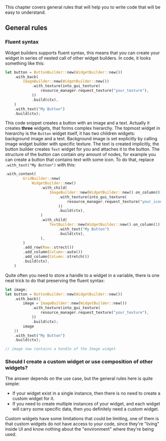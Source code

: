 This chapter covers general rules that will help you to write code that will be easy to understand.

## General rules

### Fluent syntax

Widget builders supports fluent syntax, this means that you can create your widget in series of nested 
call of other widget builders. In code, it looks something like this:

```rust
let button = ButtonBuilder::new(WidgetBuilder::new())
    .with_back(
        ImageBuilder::new(WidgetBuilder::new())
            .with_texture(into_gui_texture(
                resource_manager.request_texture("your_texture"),
            ))
            .build(ctx),
    )
    .with_text("My Button")
    .build(ctx);
```

This code snippet creates a button with an image and a text. Actually it creates **three** widgets, that forms 
complex hierarchy. The topmost widget in hierarchy is the `Button` widget itself, it has two children widgets:
background image and a text. Background image is set explicitly by calling image widget builder with specific 
texture. The text is created implicitly, the button builder creates `Text` widget for you and attaches it to 
the button. The structure of the button can contain _any_ amount of nodes, for example you can create a button
that contains text with some icon. To do that, replace `.with_text("My Button")` with this:

```rust
.with_content(
        GridBuilder::new(
            WidgetBuilder::new()
                .with_child(
                    ImageBuilder::new(WidgetBuilder::new().on_column(0))
                        .with_texture(into_gui_texture(
                            resource_manager.request_texture("your_icon"),
                        ))
                        .build(ctx),
                )
                .with_child(
                    TextBuilder::new(WidgetBuilder::new().on_column(1))
                        .with_text("My Button")
                        .build(ctx),
                ),
        )
        .add_row(Row::strect())
        .add_column(Column::auto())
        .add_column(Column::stretch())
        .build(ctx),
    )
```

Quite often you need to store a handle to a widget in a variable, there is one neat trick to do that preserving
the fluent syntax:

```rust
let image;
let button = ButtonBuilder::new(WidgetBuilder::new())
    .with_back({
        image = ImageBuilder::new(WidgetBuilder::new())
            .with_texture(into_gui_texture(
                resource_manager.request_texture("your_texture"),
            ))
            .build(ctx);
        image
    })
    .with_text("My Button")
    .build(ctx);

// image now contains a handle of the Image widget 
```

### Should I create a custom widget or use composition of other widgets?

The answer depends on the use case, but the general rules here is quite simple: 

- If your widget exist in a single instance, then there is no need to create a custom widget for it.
- If you need to create multiple instances of your widget, and each widget will carry some specific data, then you
definitely need a custom widget.

Custom widgets have some limitations that could be limiting, one of them is that custom widgets do not have 
access to your code, since they're "living" inside UI and know nothing about the "environment" where they're 
being used.